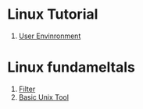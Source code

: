 # Linux Tutorial
1. [User Envinronment](https://github.com/huydv398/CentOS/blob/master/User-Envinronment.md)

# Linux fundameltals
1. [Filter](https://github.com/huydv398/CentOS/blob/master/filters-command.md)
2. [Basic Unix Tool](CentOS\Basic-tool.md)